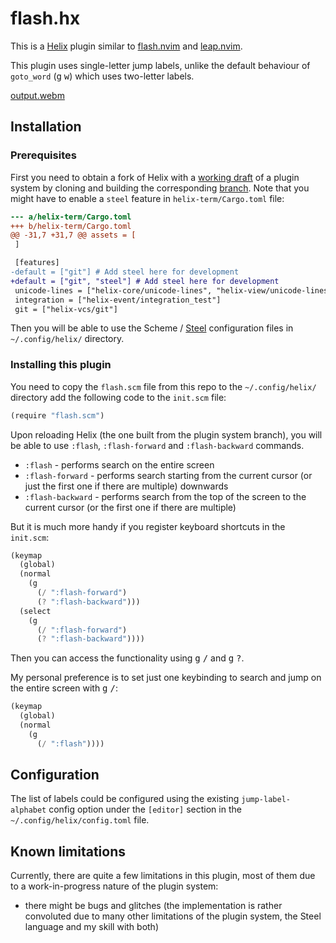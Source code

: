 # flash.hx

This is a [Helix](https://helix-editor.com/) plugin similar to [flash.nvim](https://github.com/folke/flash.nvim) and [leap.nvim](https://github.com/ggandor/leap.nvim).

This plugin uses single-letter jump labels, unlike the default behaviour of `goto_word` (<kbd>g</kbd> <kbd>w</kbd>) which uses two-letter labels.

[output.webm](https://github.com/user-attachments/assets/65285c2e-0862-4fdc-951e-7f99f6c8d30b)

## Installation

### Prerequisites
First you need to obtain a fork of Helix with a [working draft](https://github.com/helix-editor/helix/pull/8675) of a plugin system by cloning and building the corresponding [branch](https://github.com/mattwparas/helix/tree/steel-event-system). Note that you might have to enable a `steel` feature in `helix-term/Cargo.toml` file:

```diff
--- a/helix-term/Cargo.toml
+++ b/helix-term/Cargo.toml
@@ -31,7 +31,7 @@ assets = [
 ]

 [features]
-default = ["git"] # Add steel here for development
+default = ["git", "steel"] # Add steel here for development
 unicode-lines = ["helix-core/unicode-lines", "helix-view/unicode-lines"]
 integration = ["helix-event/integration_test"]
 git = ["helix-vcs/git"]
```

Then you will be able to use the Scheme / [Steel](https://github.com/mattwparas/steel) configuration files in `~/.config/helix/` directory.

### Installing this plugin

You need to copy the `flash.scm` file from this repo to the `~/.config/helix/` directory add the following code to the `init.scm` file:

```scheme
(require "flash.scm")
```

Upon reloading Helix (the one built from the plugin system branch), you will be able to use `:flash`, `:flash-forward` and `:flash-backward` commands.

* `:flash` - performs search on the entire screen
* `:flash-forward` - performs search starting from the current cursor (or just the first one if there are multiple) downwards
* `:flash-backward` - performs search from the top of the screen to the current cursor (or the first one if there are multiple)

But it is much more handy if you register keyboard shortcuts in the `init.scm`:

```scheme
(keymap
  (global)
  (normal
    (g
      (/ ":flash-forward")
      (? ":flash-backward")))
  (select
    (g
      (/ ":flash-forward")
      (? ":flash-backward"))))
```

Then you can access the functionality using <kbd>g</kbd> <kbd>/</kbd> and <kbd>g</kbd> <kbd>?</kbd>.

My personal preference is to set just one keybinding to search and jump on the entire screen with <kbd>g</kbd> <kbd>/</kbd>:

```scheme
(keymap
  (global)
  (normal
    (g
      (/ ":flash"))))
```

## Configuration

The list of labels could be configured using the existing `jump-label-alphabet` config option under the `[editor]` section in the `~/.config/helix/config.toml` file.

## Known limitations

Currently, there are quite a few limitations in this plugin, most of them due to a work-in-progress nature of the plugin system:

* there might be bugs and glitches (the implementation is rather convoluted due to many other limitations of the plugin system, the Steel language and my skill with both)


